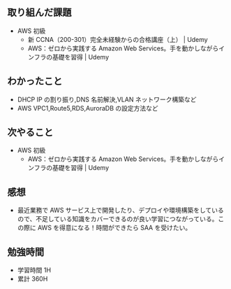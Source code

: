 ## 取り組んだ課題

- AWS 初級
  - 新 CCNA（200-301）完全未経験からの合格講座（上） | Udemy
  - AWS：ゼロから実践する Amazon Web Services。手を動かしながらインフラの基礎を習得 | Udemy

## わかったこと

- DHCP IP の割り振り,DNS 名前解決,VLAN ネットワーク構築など
- AWS VPC1,Route5,RDS,AuroraDB の設定方法など

## 次やること

- AWS 初級
  - AWS：ゼロから実践する Amazon Web Services。手を動かしながらインフラの基礎を習得 | Udemy

## 感想

- 最近業務で AWS サービス上で開発したり、デプロイや環境構築をしているので、不足している知識をカバーできるのが良い学習につながっている。この際に AWS を得意になる！時間ができたら SAA を受けたい。

## 勉強時間

- 学習時間 1H
- 累計 360H
